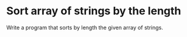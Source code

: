 # Sort array of strings by the length
Write a program that sorts by length the given array of strings.